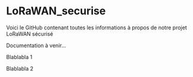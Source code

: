# LoRaWAN_securise

Voici le GitHub contenant toutes les informations à propos de notre projet LoRaWAN sécurisé

Documentation à venir...

Blablabla 1

Blablabla 2

